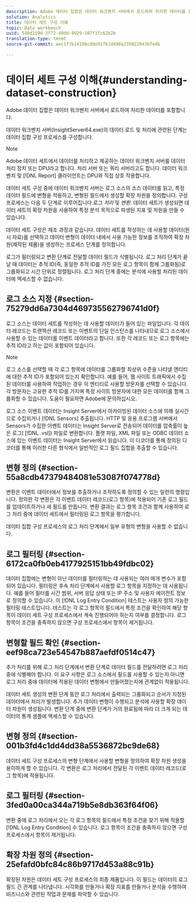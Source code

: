 ```yaml
---
description: Adobe 데이터 집합은 데이터 워크벤치 서버에서 로드하여 처리한 데이터를 포함합니다.
solution: Analytics
title: 데이터 세트 구성 이해
topic: Data workbench
uuid: 540d159d-3f72-49dd-9929-107f1fc62b2b
translation-type: tm+mt
source-git-commit: aec1f7b14198cdde91f61d490a235022943bfedb

---
```



# 데이터 세트 구성 이해{#understanding-dataset-construction}

Adobe 데이터 집합은 데이터 워크벤치 서버에서 로드하여 처리한 데이터를 포함합니다.

데이터 워크벤치 서버(InsightServer64.exe)의 데이터 로드 및 처리에 관련된 단계는 데이터 집합 구성 프로세스를 구성합니다.

>[!NOTE]
>
>Adobe 데이터 세트에서 데이터를 처리하고 제공하는 데이터 워크벤치 서버를 데이터 처리 장치 또는 DPU라고 합니다. 처리 서버 또는 쿼리 서버라고도 합니다. 데이터 워크벤치 및 [!DNL Report] 클라이언트는 DPU와 직접 상호 작용합니다.

데이터 세트 구성 중에 데이터 워크벤치 서버는 로그 소스의 소스 데이터를 읽고, 특정 데이터 필드에 변형을 적용하고, 변형된 필드에서 생성할 확장 차원을 정의합니다. 구성 프로세스는 다음 두 단계로 이루어집니다.로그 *처리* 및 *변환*. 데이터 세트가 생성되면 데이터 세트의 확장 차원을 사용하여 특정 분석 목적으로 파생된 지표 및 차원을 만들 수 있습니다.

데이터 세트 구성은 제조 과정과 같습니다. 데이터 세트를 작성하는 데 사용할 데이터(원시 자료)를 선택하고 데이터 변형이 데이터 내에서 사용 가능한 정보를 조작하여 확장 차원(제작된 제품)을 생성하는 프로세스 단계를 정의합니다.

<!--
c_log_proc.xml
-->

로그가 필터링되고 변환 단계로 전달할 데이터 필드가 식별됩니다. 로그 처리 단계가 끝날 때 데이터는 추적 ID(즉, 동일한 추적 ID를 가진 모든 로그 항목이 함께 그룹화됨)로 그룹화되고 시간 단위로 정렬됩니다. 로그 처리 단계 중에는 분석에 사용할 처리된 데이터에 액세스할 수 없습니다.

## 로그 소스 지정 {#section-75279dd6a7304d469735562796741d0f}

로그 소스는 데이터 세트를 작성하는 데 사용할 데이터가 들어 있는 파일입니다. 각 데이터 레코드는 트랜잭션 레코드 또는 이벤트의 단일 인스턴스를 나타내므로 로그 소스에서 사용할 수 있는 데이터를 이벤트 데이터라고 합니다. 또한 각 레코드 또는 로그 항목에는 추적 ID라고 하는 값이 포함되어 있습니다.

>[!NOTE]
>
>로그 소스를 선택할 때 각 로그 항목에 데이터를 그룹화할 최상위 수준을 나타낼 엔티티에 대한 추적 ID가 포함되어 있는지 확인합니다. 예를 들어, 웹 사이트 트래픽에서 수집된 데이터를 사용하여 작업하는 경우 이 엔티티로 사용할 방문자를 선택할 수 있습니다. 각 방문자는 고유한 추적 ID를 가지며 특정 사이트 방문자에 대한 모든 데이터를 함께 그룹화할 수 있습니다. 도움이 필요하면 Adobe에 문의하십시오.

로그 소스 이벤트 데이터는 Insight Server에서 아카이빙된 데이터 소스에 의해 실시간으로 수집되거나 [!DNL Sensors] 추출됩니다. HTTP 및 응용 프로그램 서버에서 Sensors가 수집한 이벤트 데이터는 Insight Server로 전송되어 데이터를 압축률이 높은 로그( [!DNL .vsl]) 파일로 변환합니다. 플랫 파일, XML 파일 또는 ODBC 데이터 소스에 있는 이벤트 데이터는 Insight Server에서 읽습니다. 이 디코더를 통해 정의된 디코더를 통해 이러한 다른 형식에서 일반적인 로그 필드 집합을 추출할 수 있습니다.

## 변형 정의 {#section-55a8cdb47379484081e53087f074778d}

변환은 이벤트 데이터에서 정보를 추출하거나 조작하도록 정의할 수 있는 일련의 명령입니다. 정의한 각 변환은 각 이벤트 데이터 레코드(로그 항목)에 적용되어 기존 로그 필드를 업데이트하거나 새 필드를 만듭니다. 변환 결과는 로그 항목 조건과 함께 사용하여 로그 처리 중에 데이터 세트에서 필터링된 로그 항목을 평가합니다.

데이터 집합 구성 프로세스의 로그 처리 단계에서 일부 유형의 변형을 사용할 수 없습니다.

## 로그 필터링 {#section-6172ca0fb0eb4177925151bb49fdbc02}

데이터 집합에는 변형이 아닌 데이터를 필터링하는 데 사용되는 여러 매개 변수가 포함되어 있습니다. 필터링은 후속 처리 단계에서 사용할 로그 항목을 지정하는 데 사용됩니다. 예를 들어 필터를 시간 범위, 서버 응답 상태 또는 IP 주소 및 사용자 에이전트 정보로 정의할 수 있습니다. 이 [!DNL Log Entry Condition] 테스트는 사용자 정의 가능한 필터링 테스트입니다. 테스트는 각 로그 항목의 필드에서 특정 조건을 확인하여 해당 항목이 데이터 세트 구성 프로세스에서 계속 진행되어야 하는지 여부를 결정합니다. 로그 항목이 조건을 충족하지 않으면 구성 프로세스에서 항목이 제거됩니다.

## 변형할 필드 확인 {#section-eef98ca723e54547b887aefdf0514c47}

추가 처리를 위해 로그 처리 단계에서 변환 단계로 데이터 필드를 전달하려면 로그 처리 중에 식별해야 합니다. 이 요구 사항은 로그 소스에서 필드를 사용할 수 있는지 아니면 로그 처리 중에 데이터에 적용된 데이터 변형에서 만들어졌는지에 관계없이 적용됩니다.

<!--
c_transformation.xml
-->

데이터 세트 생성의 변환 단계 동안 로그 처리에서 출력되는 그룹화되고 순서가 지정된 데이터에서 처리가 발생합니다. 추가 데이터 변형이 수행되고 분석에 사용할 확장 데이터 차원이 생성됩니다. 변환 단계 중에 변환 단계가 거의 완료됨에 따라 더 크게 되는 데이터의 통계 샘플에 액세스할 수 있습니다.

## 변형 정의 {#section-001b3fd4c1dd4dd38a5536872bc9de68}

데이터 세트 구성 프로세스의 변형 단계에서 사용할 변형을 정의하여 확장 차원 생성을 용이하게 할 수 있습니다. 각 변환은 로그 처리에서 전달된 각 이벤트 데이터 레코드(로그 항목)에 적용됩니다.

## 로그 필터링 {#section-3fed0a00ca344a719b5e8db363f64f06}

변환 중에 로그 처리에서 오는 각 로그 항목의 필드에서 특정 조건을 찾기 위해 적용할 [!DNL Log Entry Condition] 수 있습니다. 로그 항목이 조건을 충족하지 않으면 구성 프로세스에서 항목이 제거됩니다.

## 확장 차원 정의 {#section-25efafd0bfc84c86b9717d453a88c91b}

확장된 차원은 데이터 세트 구성 프로세스의 최종 제품입니다. 이 필드는 데이터의 로그 필드 간 관계를 나타냅니다. 시각화를 만들거나 확장 지표를 만들거나 분석을 수행하여 비즈니스와 관련된 작업과 문제를 파악할 수 있습니다.
